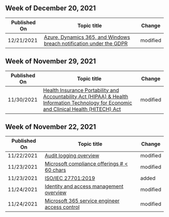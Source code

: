 <!-- This file is generated automatically each week. Changes made to this file will be overwritten.-->



## Week of December 20, 2021


| Published On |Topic title | Change |
|------|------------|--------|
| 12/21/2021 | [Azure, Dynamics 365, and Windows breach notification under the GDPR](/compliance/regulatory/gdpr-breach-azure-dynamics-windows) | modified |


## Week of November 29, 2021


| Published On |Topic title | Change |
|------|------------|--------|
| 11/30/2021 | [Health Insurance Portability and Accountability Act (HIPAA) & Health Information Technology for Economic and Clinical Health (HITECH) Act](/compliance/regulatory/offering-hipaa-hitech) | modified |


## Week of November 22, 2021


| Published On |Topic title | Change |
|------|------------|--------|
| 11/22/2021 | [Audit logging overview](/compliance/assurance/assurance-audit-logging) | modified |
| 11/23/2021 | [Microsoft compliance offerings # < 60 chars](/compliance/regulatory/offering-home) | modified |
| 11/23/2021 | [ISO/IEC 27701:2019](/compliance/regulatory/offering-iso-27701) | added |
| 11/24/2021 | [Identity and access management overview](/compliance/assurance/assurance-identity-and-access-management) | modified |
| 11/24/2021 | [Microsoft 365 service engineer access control](/compliance/assurance/assurance-microsoft-365-service-engineer-access-control) | modified |
